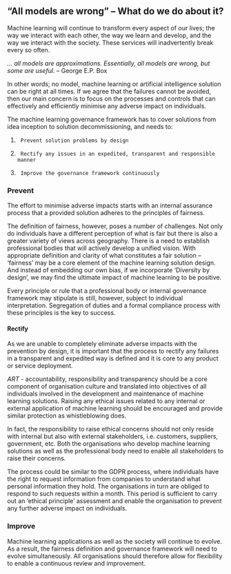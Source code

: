 ## “All models are wrong” – What do we do about it?

Machine learning will continue to transform every aspect of our lives; the way we interact with each other, the way we learn and develop, and the way we interact with the society. These services will inadvertently break every so often.      	

*... all models are approximations. Essentially, all models are wrong, but some are useful.* – George E.P. Box 

In other words; no model, machine learning or artificial intelligence solution can be right at all times. If we agree that the failures cannot be avoided, then our main concern is to focus on the processes and controls that can effectively and efficiently minimise any adverse impact on individuals. 

The machine learning governance framework has to cover solutions from idea inception to solution decommissioning, and needs to:
1.      Prevent solution problems by design
2.  	Rectify any issues in an expedited, transparent and responsible manner
3.      Improve the governance framework continuously 

### Prevent 
The effort to minimise adverse impacts starts with an internal assurance process that a provided solution adheres to the principles of fairness. 

The definition of fairness, however, poses a number of challenges. Not only do individuals have a different perception of what is fair but there is also a greater variety of views across geography. There is a need to establish professional bodies that will actively develop a unified vision. With appropriate definition and clarity of what constitutes a fair solution – ‘fairness’ may be a core element of the machine learning solution design. And instead of embedding our own bias, if we incorporate ‘Diversity by design’, we may find the ultimate impact of machine learning to be positive. 

Every principle or rule that a professional body or internal governance framework may stipulate is still, however, subject to individual interpretation. Segregation of duties and a formal compliance process with these principles is the key to success.
       	
#### Rectify 
As we are unable to completely eliminate adverse impacts with the prevention by design, it is important that the process to rectify any failures in a transparent and expedited way is defined and it is core to any product or service deployment. 

*ART* - accountability, responsibility and transparency should be a core component of organisation culture and translated into objectives of all individuals involved in the development and maintenance of machine learning solutions. Raising any ethical issues related to any internal or external application of machine learning should be encouraged and provide similar protection as whistleblowing does. 

In fact, the responsibility to raise ethical concerns should not only reside with internal but also with external stakeholders, i.e. customers, suppliers, government, etc. Both the organisations who develop machine learning solutions as well as the professional body need to enable all stakeholders to raise their concerns. 

The process could be similar to the GDPR process, where individuals have the right to request information from companies to understand what personal information they hold. The organisations in turn are obliged to respond to such requests within a month. This period is sufficient to carry out an ‘ethical principle’ assessment and enable the organisation to prevent any further adverse impact on individuals. 

### Improve 
Machine learning applications as well as the society will continue to evolve. As a result, the fairness definition and governance framework will need to evolve simultaneously. All organisations should therefore allow for flexibility to enable a continuous review and improvement. 
